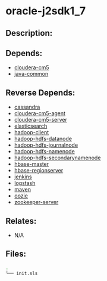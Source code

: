 # oracle-j2sdk1\_7

## Description:



## Depends:

  -  [cloudera-cm5](/salt/cloudera-cm5)
  -  [java-common](/salt/java-common)

## Reverse Depends:

  -  [cassandra](/salt/cassandra)
  -  [cloudera-cm5-agent](/salt/cloudera-cm5-agent)
  -  [cloudera-cm5-server](/salt/cloudera-cm5-server)
  -  [elasticsearch](/salt/elasticsearch)
  -  [hadoop-client](/salt/hadoop-client)
  -  [hadoop-hdfs-datanode](/salt/hadoop-hdfs-datanode)
  -  [hadoop-hdfs-journalnode](/salt/hadoop-hdfs-journalnode)
  -  [hadoop-hdfs-namenode](/salt/hadoop-hdfs-namenode)
  -  [hadoop-hdfs-secondarynamenode](/salt/hadoop-hdfs-secondarynamenode)
  -  [hbase-master](/salt/hbase-master)
  -  [hbase-regionserver](/salt/hbase-regionserver)
  -  [jenkins](/salt/jenkins)
  -  [logstash](/salt/logstash)
  -  [maven](/salt/maven)
  -  [oozie](/salt/oozie)
  -  [zookeeper-server](/salt/zookeeper-server)

## Relates:

  -  N/A

## Files:

```bash
.
└── init.sls
```
